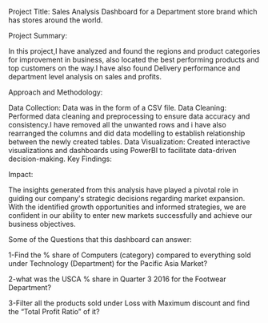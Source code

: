 Project Title: Sales Analysis Dashboard for a Department store brand which has stores around the world.

Project Summary:

In this project,I have analyzed and found the regions and product categories for improvement in business, also located the best performing products and top customers on the way.I have also found Delivery performance and department level analysis on sales and profits.

Approach and Methodology:

Data Collection: Data was in the form of a CSV file.
Data Cleaning: Performed data cleaning and preprocessing to ensure data accuracy and consistency.I have removed all the unwanted rows and i have also rearranged the columns and did data modelling to establish relationship between the newly created tables.
Data Visualization: Created interactive visualizations and dashboards using PowerBI to facilitate data-driven decision-making.
Key Findings:


Impact:

The insights generated from this analysis have played a pivotal role in guiding our company's strategic decisions regarding market expansion. With the identified growth opportunities and informed strategies, we are confident in our ability to enter new markets successfully and achieve our business objectives.

Some of the Questions that this dashboard can answer:

1-Find the % share of Computers (category) compared to everything sold under Technology (Department) for the Pacific Asia Market?

2-what was the USCA % share in Quarter 3 2016 for the Footwear Department?

3-Filter all the products sold under Loss with Maximum discount and find the “Total Profit Ratio” of it?





